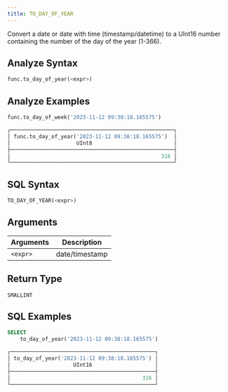 ```yaml
---
title: TO_DAY_OF_YEAR
---
```


Convert a date or date with time (timestamp/datetime) to a UInt16 number containing the number of the day of the year (1-366).

## Analyze Syntax

```python
func.to_day_of_year(<expr>)
```

## Analyze Examples

```python
func.to_day_of_week('2023-11-12 09:38:18.165575')

┌────────────────────────────────────────────────────┐
│ func.to_day_of_year('2023-11-12 09:38:18.165575')  │
│                     UInt8                          │
├────────────────────────────────────────────────────┤
│                                                316 │
└────────────────────────────────────────────────────┘
```

## SQL Syntax

```sql
TO_DAY_OF_YEAR(<expr>)
```

## Arguments

| Arguments   | Description |
| ----------- | ----------- |
| `<expr>` | date/timestamp |

## Return Type

`SMALLINT`

## SQL Examples

```sql
SELECT
    to_day_of_year('2023-11-12 09:38:18.165575')

┌──────────────────────────────────────────────┐
│ to_day_of_year('2023-11-12 09:38:18.165575') │
│                    UInt16                    │
├──────────────────────────────────────────────┤
│                                          316 │
└──────────────────────────────────────────────┘
```

